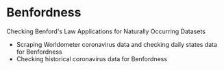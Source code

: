 # Benfordness
Checking Benford's Law Applications for Naturally Occurring Datasets

- Scraping Worldometer coronavirus data and checking daily states data for Benfordness
- Checking historical coronavirus data for Benfordness
